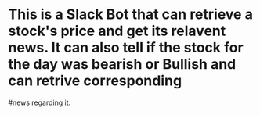 # This is a Slack Bot that can retrieve a stock's price and get its relavent news. It can also tell if the stock for the day was bearish or Bullish and can retrive corresponding 
#news regarding it. 

